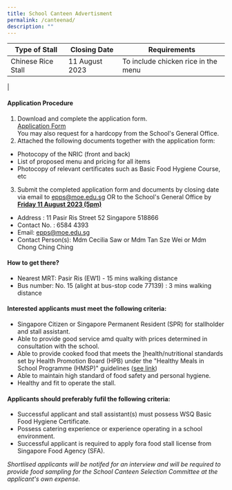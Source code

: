 ```yaml
---
title: School Canteen Advertisment
permalink: /canteenad/
description: ""
---
```

| **Type of Stall** | Closing Date | Requirements |
| -------- | -------- | -------- |
| Chinese Rice Stall | 11 August 2023 | To include chicken rice in the menu     |
| 

#### Application Procedure
1. Download and complete the application form. <br>[Application Form](/files/canappbf7.pdf)<br>You may also request for a hardcopy from the School's General Office.
2. Attached the following documents together with the application form:
* Photocopy of the NRIC (front and back)
* List of proposed menu and pricing for all items
* Photocopy of relevant certificates such as Basic Food Hygiene Course, etc
3. Submit the completed application form and documents by closing date via email to [epps@moe.edu.sg](epps@moe.edu.sg) OR to the School's General Office by **<u>Friday 11 August 2023 (5pm)</u>**
* Address : 11 Pasir Ris Street 52 Singapore 518866
* Contact No. : 6584 4393
* Email: epps@moe.edu.sg
* Contact Person(s): Mdm Cecilia Saw or Mdm Tan Sze Wei or Mdm Chong Ching Ching

#### How to get there?
* Nearest MRT: Pasir Ris (EW1) - 15 mins walking distance
* Bus number: No. 15 (alight at bus-stop code 77139) : 3 mins walking distance

#### Interested applicants must meet the following criteria:
* Singapore Citizen or Singapore Permanent Resident (SPR) for stallholder and stall assistant.
* Able to provide good service amd qualty with prices determined in consultation with the school.
* Able to provide cooked food that meets the ]health/nutritional standards set by Health Promotion Board (HPB) under the "Healthy Meals in School Programme (HMSP)" guidelines ([see link](https://www.hpb.gov.sg/schools/school-programmes/healthy-meals-in-schools-programme))
* Able to maintain high standard of food safety and personal hygiene.
* Healthy and fit to operate the stall.


#### Applicants should preferably fufil the following criteria:
* Successful applicant and stall assistant(s) must possess WSQ Basic Food Hygiene Certificate.
* Possess catering experience or experience operating in a school environment.
* Successful applicant is required to apply fora food stall license from Singapore Food Agency (SFA).

*Shortlised applicants will be notifed for an interview and will be required to provide food sampling for the School Canteen Selection Committee at the applicant's own expense.*
